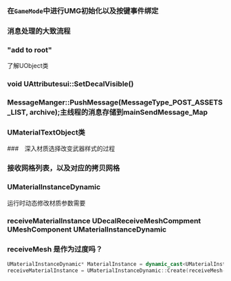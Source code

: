 ### 在```GameMode```中进行UMG初始化以及按键事件绑定

### 消息处理的大致流程

### "add to root"  
了解UObject类

### void UAttributesui::SetDecalVisible()

### MessageManger::PushMessage(MessageType_POST_ASSETS_LIST, archive);主线程的消息存储到mainSendMessage_Map


### UMaterialTextObject类

###　深入材质选择改变武器样式的过程

### 接收网格列表，以及对应的拷贝网格

### UMaterialInstanceDynamic 
运行时动态修改材质参数需要


### receiveMaterialInstance  UDecalReceiveMeshCompment  UMeshComponent UMaterialInstanceDynamic 

### receiveMesh 是作为过度吗？


```C++
UMaterialInstanceDynamic* MaterialInstance = dynamic_cast<UMaterialInstanceDynamic*>(ADecalManager::selfInstance->GetCurrentMesh(1)->GetReceiveDecalMesh()->GetMaterial(0));
receiveMaterialInstance = UMaterialInstanceDynamic::Create(receiveMesh->GetMaterial(0), this);
```

